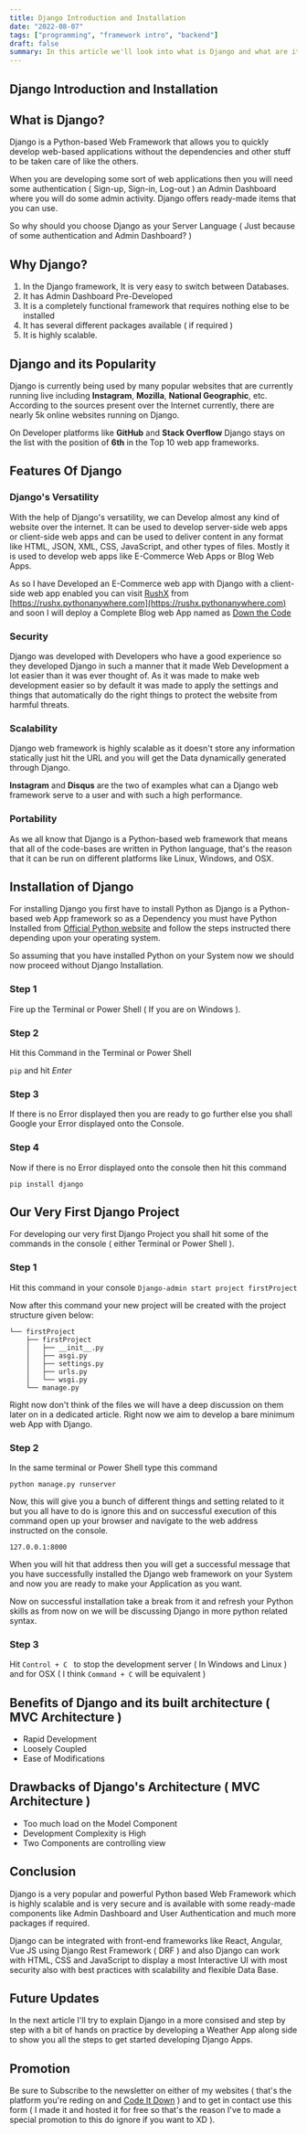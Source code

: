 ```yaml
---
title: Django Introduction and Installation
date: "2022-08-07"
tags: ["programming", "framework intro", "backend"]
draft: false
summary: In this article we'll look into what is Django and what are it's advantages or disadvantages and why should we bother trying it out.
---
```


## Django Introduction and Installation

## What is Django?

Django is a Python-based Web Framework that allows you to quickly develop web-based applications without the dependencies and other stuff to be taken care of like the others.

When you are developing some sort of web applications then you will need some authentication ( Sign-up, Sign-in, Log-out ) an Admin Dashboard where you will do some admin activity. Django offers ready-made items that you can use.

So why should you choose Django as your Server Language ( Just because of some authentication and Admin Dashboard? )

## Why Django?

1. In the Django framework, It is very easy to switch between Databases.
2. It has Admin Dashboard Pre-Developed
3. It is a completely functional framework that requires nothing else to be installed
4. It has several different packages available ( if required )
5. It is highly scalable.

## Django and its Popularity

Django is currently being used by many popular websites that are currently running live including **Instagram**, **Mozilla**, **National Geographic**, etc. According to the sources present over the Internet currently, there are nearly 5k online websites running on Django.

On Developer platforms like **GitHub** and **Stack Overflow** Django stays on the list with the position of **6th** in the Top 10 web app frameworks.

## Features Of Django

### Django's Versatility

With the help of Django's versatility, we can Develop almost any kind of website over the internet. It can be used to develop server-side web apps or client-side web apps and can be used to deliver content in any format like HTML, JSON, XML, CSS, JavaScript, and other types of files. Mostly it is used to develop web apps like E-Commerce Web Apps or Blog Web Apps.

As so I have Developed an E-Commerce web app with Django with a client-side web app enabled you can visit [RushX](https://rushx.pythonanywhere.com/) from [https://rushx.pythonanywhere.com](https://rushx.pythonanywhere.com) and soon I will deploy a Complete Blog web App named as [Down the Code](https://downthecode.netlify.app)

### Security

Django was developed with Developers who have a good experience so they developed Django in such a manner that it made Web Development a lot easier than it was ever thought of. As it was made to make web development easier so by default it was made to apply the settings and things that automatically do the right things to protect the website from harmful threats.

### Scalability

Django web framework is highly scalable as it doesn't store any information statically just hit the URL and you will get the Data dynamically generated through Django.

**Instagram** and **Disqus** are the two of examples what can a Django web framework serve to a user and with such a high performance.

### Portability

As we all know that Django is a Python-based web framework that means that all of the code-bases are written in Python language, that's the reason that it can be run on different platforms like Linux, Windows, and OSX.

## Installation of Django

For installing Django you first have to install Python as Django is a Python-based web App framework so as a Dependency you must have Python Installed from [Official Python website](https://python.org/) and follow the steps instructed there depending upon your operating system.

So assuming that you have installed Python on your System now we should now proceed without Django Installation.

### Step 1

Fire up the Terminal or Power Shell ( If you are on Windows ).

### Step 2

Hit this Command in the Terminal or Power Shell

`pip` and hit _Enter_

### Step 3

If there is no Error displayed then you are ready to go further else you shall Google your Error displayed onto the Console.

### Step 4

Now if there is no Error displayed onto the console then hit this command

`pip install django`

## Our Very First Django Project

For developing our very first Django Project you shall hit some of the commands in the console ( either Terminal or Power Shell ).

### Step 1

Hit this command in your console `Django-admin start project firstProject`

Now after this command your new project will be created with the project structure given below:

```
└── firstProject
    ├── firstProject
    │   ├── __init__.py
    │   ├── asgi.py
    │   ├── settings.py
    │   ├── urls.py
    │   └── wsgi.py
    └── manage.py
```

Right now don't think of the files we will have a deep discussion on them later on in a dedicated article. Right now we aim to develop a bare minimum web App with Django.

### Step 2

In the same terminal or Power Shell type this command

`python manage.py runserver`

Now, this will give you a bunch of different things and setting related to it but you all have to do is ignore this and on successful execution of this command open up your browser and navigate to the web address instructed on the console.

`127.0.0.1:8000`

When you will hit that address then you will get a successful message that you have successfully installed the Django web framework on your System and now you are ready to make your Application as you want.

Now on successful installation take a break from it and refresh your Python skills as from now on we will be discussing Django in more python related syntax.

### Step 3

Hit `Control + C ` to stop the development server ( In Windows and Linux ) and for OSX ( I think `Command + C` will be equivalent )

## Benefits of Django and its built architecture ( MVC Architecture )

- Rapid Development
- Loosely Coupled
- Ease of Modifications

## Drawbacks of Django's Architecture ( MVC Architecture )

- Too much load on the Model Component
- Development Complexity is High
- Two Components are controlling view

## Conclusion

Django is a very popular and powerful Python based Web Framework which is highly scalable and is very secure and is available with some ready-made components like Admin Dashboard and User Authentication and much more packages if required.

Django can be integrated with front-end frameworks like React, Angular, Vue JS using Django Rest Framework ( DRF ) and also Django can work with HTML, CSS and JavaScript to display a most Interactive UI with most security also with best practices with scalability and flexible Data Base.

## Future Updates

In the next article I'll try to explain Django in a more consised and step by step with a bit of hands on practice by developing a Weather App along side to show you all the steps to get started developing Django Apps.

## Promotion

Be sure to Subscribe to the newsletter on either of my websites ( that's the platform you're reding on and [Code It Down](https://codeitdown.ml/) ) and to get in contact use this form ( I made it and hosted it for free so that's the reason I've to made a special promotion to this do ignore if you want to XD ).
